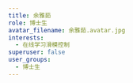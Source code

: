 ```yaml
---
title: 余雅茹
role: 博士生
avatar_filename: 余雅茹.avatar.jpg
interests:
  - 在线学习滑模控制
superuser: false
user_groups:
  - 博士生
---
```


